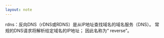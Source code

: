 ```yaml
---
layout: note
---
```


rdns：反向DNS（rDNS或RDNS）是从IP地址查找域名的域名服务（DNS）。 常规的DNS请求将解析给定域名的IP地址； 因此名称为“ reverse”。
